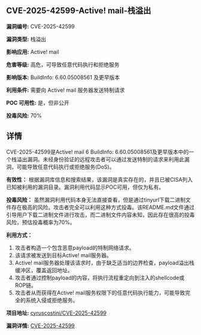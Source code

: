 ## CVE-2025-42599-Active! mail-栈溢出

**漏洞编号:** CVE-2025-42599

**漏洞类型:** 栈溢出

**影响应用:** Active! mail

**危害等级:** 高危，可导致任意代码执行和拒绝服务

**影响版本:** BuildInfo: 6.60.05008561 及更早版本

**利用条件:** 需要向 Active! mail 服务器发送特制请求

**POC 可用性:** 是，但非公开

**投毒风险:** 70%

## 详情

CVE-2025-42599是Active! mail 6 BuildInfo: 6.60.05008561及更早版本中的一个栈溢出漏洞。未经身份验证的远程攻击者可以通过发送特制的请求来利用此漏洞，可能导致任意代码执行或拒绝服务(DoS)。

**有效性：**
根据漏洞库信息和搜索结果，该漏洞是真实存在的，并且已被CISA列入已知被利用的漏洞目录。漏洞利用代码显示POC可用，但仅为私有。

**投毒风险：**
虽然漏洞利用代码本身无法直接查看，但是通过tinyurl下载二进制文件存在极高的风险。攻击者完全可以利用这种方式投毒。该README.md文件通过引导用户下载二进制文件进行攻击，而二进制文件内容未知，因此存在很高的投毒风险，预估投毒概率为70%。

**利用方式：**
1.  攻击者构造一个包含恶意payload的特制网络请求。
2.  该请求被发送到目标Active! mail服务器。
3.  Active! mail服务器处理该请求时，由于缺乏适当的边界检查，payload溢出栈缓冲区，覆盖返回地址。
4.  攻击者通过控制payload的内容，将执行流程重定向到注入的shellcode或ROP链。
5.  攻击者从而获得在Active! mail服务权限下的任意代码执行能力，可能导致完全的系统入侵或拒绝服务。


**项目地址:** [cyruscostini/CVE-2025-42599](https://github.com/cyruscostini/CVE-2025-42599)

**漏洞详情:** [CVE-2025-42599](https://nvd.nist.gov/vuln/detail/CVE-2025-42599)